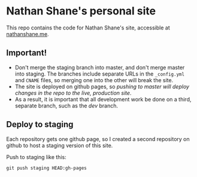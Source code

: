 # Nathan Shane's personal site

This repo contains the code for Nathan Shane's site, accessible at [nathanshane.me](http://nathanshane.me).

## Important!

* Don't merge the staging branch into master, and don't merge master into staging. The branches include separate URLs in the `_config.yml` and `CNAME` files, so merging one into the other will break the site.
* The site is deployed on github pages, so *pushing to master will deploy changes in the repo to the live, production site*.
* As a result, it is important that all development work be done on a third, separate branch, such as the *dev* branch.

## Deploy to staging

Each repository gets one github page, so I created a second repository on github to host a staging version of this site.

Push to staging like this:

`git push staging HEAD:gh-pages`
